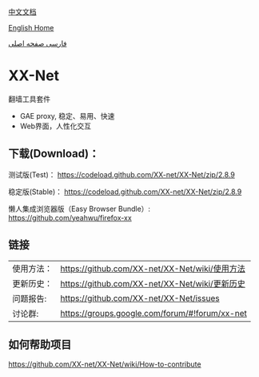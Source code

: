 [中文文档](https://github.com/XX-net/XX-Net/wiki/%E4%B8%AD%E6%96%87%E6%96%87%E6%A1%A3)

[English Home](https://github.com/XX-net/XX-Net/wiki/English-Home-Page)  

[فارسی صفحه اصلی](https://github.com/XX-net/XX-Net/wiki/Persian-home-page)


XX-Net  
=================
翻墙工具套件
* GAE proxy, 稳定、易用、快速   
* Web界面，人性化交互  


## 下载(Download)：
测试版(Test)：
https://codeload.github.com/XX-net/XX-Net/zip/2.8.9

稳定版(Stable)：
https://codeload.github.com/XX-net/XX-Net/zip/2.8.9

懒人集成浏览器版（Easy Browser Bundle）:
https://github.com/yeahwu/firefox-xx



## 链接
|   |   |
| --------   | :----  |
|使用方法：|https://github.com/XX-net/XX-Net/wiki/使用方法|
|更新历史：|https://github.com/XX-net/XX-Net/wiki/更新历史|
|问题报告:  |https://github.com/XX-net/XX-Net/issues|
|讨论群:  |https://groups.google.com/forum/#!forum/xx-net|


## 如何帮助项目
https://github.com/XX-net/XX-Net/wiki/How-to-contribute

